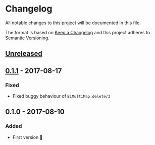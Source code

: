 # Changelog
All notable changes to this project will be documented in this file.

The format is based on [Keep a Changelog](http://keepachangelog.com/en/1.0.0/)
and this project adheres to [Semantic Versioning](http://semver.org/spec/v2.0.0.html).

## [Unreleased]

## [0.1.1] - 2017-08-17
### Fixed
- Fixed buggy behaviour of `BiMultiMap.delete/3`

## 0.1.0 - 2017-08-10
### Added
- First version 🎉

[Unreleased]: https://github.com/mkaput/elixir-bimap/compare/v0.1.1...HEAD
[0.1.1]: https://github.com/mkaput/elixir-bimap/compare/v0.1.0...v0.1.1
